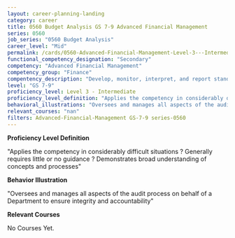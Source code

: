 ```yaml
---
layout: career-planning-landing
category: career
title: 0560 Budget Analysis GS 7-9 Advanced Financial Management
series: 0560
job_series: "0560 Budget Analysis"
career_level: "Mid"
permalink: /cards/0560-Advanced-Financial-Management-Level-3---Intermediate/
functional_competency_designation: "Secondary"
competency: "Advanced Financial Management"
competency_group: "Finance"
compentency_description: "Develop, monitor, interpret, and report standardized processes/operations to ensure transparency and compliance with financial statutory, regulatory, and leadership guidance with the intent of promoting effectiveness and accountability."
level: "GS 7-9"
proficiency_level: Level 3 - Intermediate
proficiency_level_definition: "Applies the competency in considerably difficult situations ? Generally requires little or no guidance ? Demonstrates broad understanding of concepts and processes"
behavioral_illustrations: "Oversees and manages all aspects of the audit process on behalf of a Department to ensure integrity and accountability"
relevant_courses: "nan"
filters: Advanced-Financial-Management GS-7-9 series-0560
---
```


<p><b>Proficiency Level Definition</b></p>
<p>"Applies the competency in considerably difficult situations ? Generally requires little or no guidance ? Demonstrates broad understanding of concepts and processes"</p>
<p><b>Behavior Illustration</b></p>
<p>"Oversees and manages all aspects of the audit process on behalf of a Department to ensure integrity and accountability"</p>
<p><b>Relevant Courses</b></p>
<div class="cfo-courses-outer"><div class="cfo-courses-inner">No Courses Yet.</div></div>
